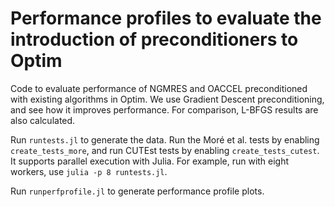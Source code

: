 # Performance profiles to evaluate the introduction of preconditioners to Optim
Code to evaluate performance of NGMRES and OACCEL preconditioned with existing
algorithms in Optim.
We use Gradient Descent preconditioning, and see how it improves performance.
For comparison, L-BFGS results are also calculated.

Run `runtests.jl` to generate the data.
Run the Moré et al. tests by enabling `create_tests_more`, and
run CUTEst tests by enabling `create_tests_cutest`.
It supports parallel execution with Julia. For example, run with eight
workers, use `julia -p 8 runtests.jl`.

Run `runperfprofile.jl` to generate performance profile plots.
